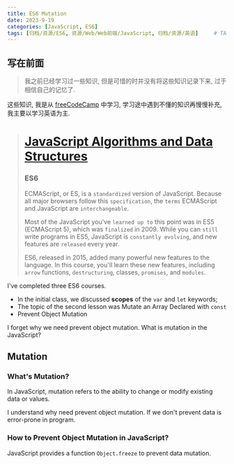 ```yaml
---
title: ES6 Mutation
date: 2023-9-19
categories: [JavaScript, ES6]
tags: [归档/资源/ES6, 资源/Web/Web前端/JavaScript, 归档/资源/英语]     # TAG names should always be lowercase
---
```


## 写在前面

> 我之前已经学习过一些知识, 但是可惜的时并没有将这些知识记录下来, 过于相信自己的记忆了.

这些知识, 我是从 [freeCodeCamp](https://www.freecodecamp.org/) 中学习, 学习途中遇到不懂的知识再慢慢补充, 我主要以学习英语为主.

> # [JavaScript Algorithms and Data Structures](https://www.freecodecamp.org/learn/javascript-algorithms-and-data-structures/)
> ### ES6
> ECMAScript, or ES, is a `standardized` version of JavaScript. Because all major browsers follow this `specification`, the `terms` ECMAScript and JavaScript are `interchangeable`.  
>
> Most of the JavaScript you've `learned up to` this point was in ES5 (ECMAScript 5), which was `finalized` in 2009. While you can `still` write programs in ES5, JavaScript is `constantly evolving`, and new features are `released` every year.  
>
> ES6, released in 2015, added many powerful new features to the language. In this course, you'll learn these new features, including `arrow` functions, `destructuring`, classes, `promises`, and `modules`.  

I've completed three ES6 courses.

- In the initial class, we discussed **scopes** of the `var` and `let` keywords;
- The topic of the second lesson was Mutate an Array Declared with `const`
- Prevent Object Mutation

I forget why we need prevent object mutation. What is mutation in the JavaScript?

## Mutation

### What's Mutation?

In JavaScript, mutation refers to the ability to change or modify existing data or values.

I understand why need prevent object mutation. If we don't prevent data is error-prone in program.

### How to Prevent Object Mutation in JavaScript?

JavaScript provides a function `Object.freeze` to prevent data mutation.
